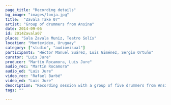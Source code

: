 ```yaml
---
page_title: "Recording details"
bg_image: "images/lonja.jpg"
title:  "Zavala Take 07"  
artist: "Group of drummers from Ansina"  
date: 2014-09-06  
id: 2014Zavala07
place: "Sala Zavala Muniz, Teatro Solís"  
location: "Montevideo, Uruguay"  
category: ["studio", "audiovisual"]  
participants: "Héctor Manuel Suárez, Luis Giménez, Sergio Ortuño"  
curator: "Luis Jure"  
producer: "Martín Rocamora, Luis Jure"  
audio_rec: "Martín Rocamora"  
audio_ed: "Luis Jure"  
video_rec: "Rafael Barbé"  
video_ed: "Luis Jure"  
description: "Recording session with a group of five drummers from Ansina, take 7"  
tags: ""  

---
```

